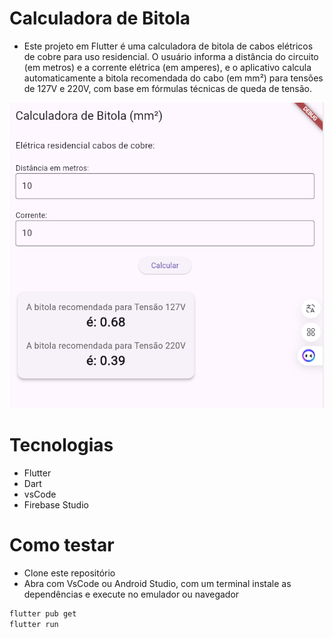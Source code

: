 # Calculadora de Bitola
- Este projeto em Flutter é uma calculadora de bitola de cabos elétricos de cobre para uso residencial. O usuário informa a distância do circuito (em metros) e a corrente elétrica (em amperes), e o aplicativo calcula automaticamente a bitola recomendada do cabo (em mm²) para tensões de 127V e 220V, com base em fórmulas técnicas de queda de tensão.

![Print0](./assets/bitola.png)

# Tecnologias
- Flutter
- Dart
- vsCode
- Firebase Studio

# Como testar
- Clone este repositório
- Abra com VsCode ou Android Studio, com um terminal instale as dependências e execute no emulador ou navegador
```bash
flutter pub get
flutter run
```

